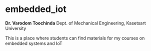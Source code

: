 # embedded_iot
<b>Dr. Varodom Toochinda</b>
Dept. of Mechanical Engineering, Kasetsart University 

This is a place where students can find materials for my courses on embedded systems and IoT
